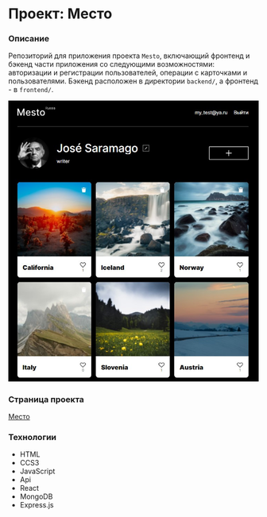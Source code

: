 # Проект: Место
### Описание
Репозиторий для приложения проекта `Mesto`, включающий фронтенд и бэкенд части приложения со следующими возможностями: авторизации и регистрации пользователей, операции с карточками и пользователями. Бэкенд расположен в директории `backend/`, а фронтенд - в `frontend/`.

![Пример сайта](https://github.com/MarinaMoskaleva/react-mesto-api-full/raw/main/images/exm.jpg)

### Страница проекта
[Место](https://mesto.moskalevam.nomoredomains.work)

### Технологии
- HTML
- CCS3
- JavaScript
- Api
- React
- MongoDB
- Express.js
